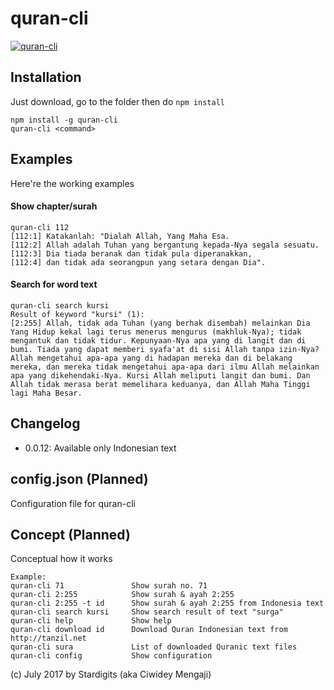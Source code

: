 # quran-cli

[![quran-cli](https://nodei.co/npm/quran-cli.png)](https://nodei.co/npm/quran-cli)

## Installation

Just download, go to the folder then do `npm install`
```
npm install -g quran-cli
quran-cli <command>
```
## Examples

Here're the working examples

#### Show chapter/surah
```
quran-cli 112
[112:1] Katakanlah: "Dialah Allah, Yang Maha Esa.
[112:2] Allah adalah Tuhan yang bergantung kepada-Nya segala sesuatu.
[112:3] Dia tiada beranak dan tidak pula diperanakkan,
[112:4] dan tidak ada seorangpun yang setara dengan Dia".
```

#### Search for word text
```
quran-cli search kursi
Result of keyword "kursi" (1):                                                                                                                                                              
[2:255] Allah, tidak ada Tuhan (yang berhak disembah) melainkan Dia Yang Hidup kekal lagi terus menerus mengurus (makhluk-Nya); tidak mengantuk dan tidak tidur. Kepunyaan-Nya apa yang di langit dan di bumi. Tiada yang dapat memberi syafa'at di sisi Allah tanpa izin-Nya? Allah mengetahui apa-apa yang di hadapan mereka dan di belakang mereka, dan mereka tidak mengetahui apa-apa dari ilmu Allah melainkan apa yang dikehendaki-Nya. Kursi Allah meliputi langit dan bumi. Dan Allah tidak merasa berat memelihara keduanya, dan Allah Maha Tinggi lagi Maha Besar.                                                                                                                       
```

## Changelog
* 0.0.12: Available only Indonesian text

## config.json (Planned)
Configuration file for quran-cli

## Concept (Planned)
Conceptual how it works
```
Example:
quran-cli 71               Show surah no. 71
quran-cli 2:255            Show surah & ayah 2:255
quran-cli 2:255 -t id      Show surah & ayah 2:255 from Indonesia text
quran-cli search kursi     Show search result of text "surga"
quran-cli help             Show help
quran-cli download id      Download Quran Indonesian text from http://tanzil.net
quran-cli sura             List of downloaded Quranic text files
quran-cli config           Show configuration
```

(c) July 2017 by Stardigits (aka Ciwidey Mengaji)
